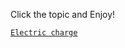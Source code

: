 Click the topic and Enjoy!

[`Electric charge`](https://george1meshveliani.github.io/Hello-Physics/ElectricCharge)
